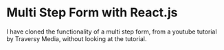 # Multi Step Form with React.js

I have cloned the functionality of a multi step form, from a youtube tutorial by Traversy Media, without looking at the tutorial.
